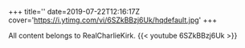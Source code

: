 +++
title=''
date=2019-07-22T12:16:17Z
cover='https://i.ytimg.com/vi/6SZkBBzj6Uk/hqdefault.jpg'
+++

All content belongs to RealCharlieKirk.
{{< youtube 6SZkBBzj6Uk >}}
